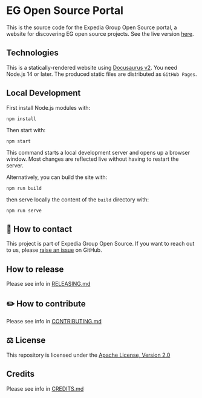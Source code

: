 # EG Open Source Portal

This is the source code for the Expedia Group Open Source portal, a website for discovering EG open source projects.
See the live version [here](https://expediagroup.github.io/).

## Technologies

This is a statically-rendered website using [Docusaurus v2](https://v2.docusaurus.io/).
You need Node.js 14 or later.
The produced static files are distributed as `GitHub Pages`.

## Local Development

First install Node.js modules with:

```console
npm install
```

Then start with:

```console
npm start
```

This command starts a local development server and opens up a browser window.
Most changes are reflected live without having to restart the server.

Alternatively, you can build the site with:

```console
npm run build
```

then serve locally the content of the `build` directory with:

```console
npm run serve
```

## 👥 How to contact

This project is part of Expedia Group Open Source. If you want to reach out to us, please [raise an issue](https://github.com/ExpediaGroup/expediagroup.github.io/issues)
on GitHub.

## How to release 

Please see info in [RELEASING.md](./RELEASING.md)

## ✏️ How to contribute

Please see info in [CONTRIBUTING.md](./CONTRIBUTING.md)

## ⚖️ License

This repository is licensed under the [Apache License, Version 2.0](./LICENSE)

## Credits

Please see info in [CREDITS.md](./CREDITS.md)
